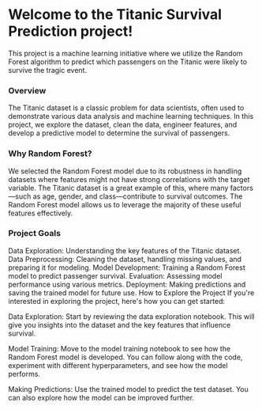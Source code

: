 # Welcome to the Titanic Survival Prediction project!

This project is a machine learning initiative where we utilize the Random Forest algorithm to predict which passengers on the Titanic were likely to survive the tragic event.    

### Overview
The Titanic dataset is a classic problem for data scientists, often used to demonstrate various data analysis and machine learning techniques. In this project, we explore the dataset, clean the data, engineer features, and develop a predictive model to determine the survival of passengers.

### Why Random Forest?
We selected the Random Forest model due to its robustness in handling datasets where features might not have strong correlations with the target variable. The Titanic dataset is a great example of this, where many factors—such as age, gender, and class—contribute to survival outcomes. The Random Forest model allows us to leverage the majority of these useful features effectively.

### Project Goals
Data Exploration: Understanding the key features of the Titanic dataset.
Data Preprocessing: Cleaning the dataset, handling missing values, and preparing it for modeling.
Model Development: Training a Random Forest model to predict passenger survival.
Evaluation: Assessing model performance using various metrics.
Deployment: Making predictions and saving the trained model for future use.
How to Explore the Project
If you're interested in exploring the project, here's how you can get started:

Data Exploration: Start by reviewing the data exploration notebook. This will give you insights into the dataset and the key features that influence survival.

Model Training: Move to the model training notebook to see how the Random Forest model is developed. You can follow along with the code, experiment with different hyperparameters, and see how the model performs.

Making Predictions: Use the trained model to predict the test dataset. You can also explore how the model can be improved further.
